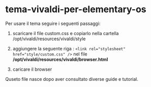 # tema-vivaldi-per-elementary-os

Per usare il tema seguire i seguenti passaggi:

1) scaricare il file custom.css e copiarlo nella cartella /opt/vivaldi/resources/vivaldi/style

2) aggiungere la seguente riga : `<link rel="stylesheet" href="style/custom.css" />` nel file __/opt/vivaldi/resources/vivaldi/browser.html__

3) caricare il browser

Quseto file nasce dopo aver consultato diverse guide e tutorial.
